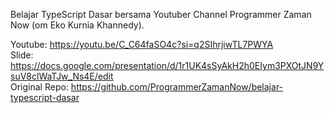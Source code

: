 Belajar TypeScript Dasar bersama Youtuber Channel Programmer Zaman Now (om Eko Kurnia Khannedy).

Youtube: https://youtu.be/C_C64faSO4c?si=q2SIhrjiwTL7PWYA <br />
Slide: https://docs.google.com/presentation/d/1r1UK4sSyAkH2h0EIym3PXOtJN9YsuV8clWaTJw_Ns4E/edit <br />
Original Repo: https://github.com/ProgrammerZamanNow/belajar-typescript-dasar
